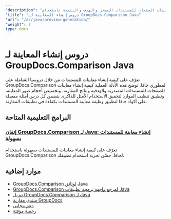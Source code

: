 ```yaml
---
"description": "دروس تعليمية خطوة بخطوة لإنشاء معاينات الصفحات للمستندات المصدر والهدف والنتيجة باستخدام GroupDocs.Comparison لـ Java."
"title": "دروس إنشاء المعاينة لـ GroupDocs.Comparison Java"
"url": "/ar/java/preview-generation/"
"weight": 7
type: docs
---
```

# دروس إنشاء المعاينة لـ GroupDocs.Comparison Java

تعرّف على كيفية إنشاء معاينات للمستندات من خلال دروسنا الشاملة على GroupDocs.Comparison لمطوري جافا. توضح هذه الأدلة العملية كيفية إنشاء معاينات للصفحات للمستندات المصدرية والهدفية ونتائج المقارنة، وتخصيص أحجام صور المعاينة، وتطبيق تنظيف الموارد لتحقيق الاستخدام الأمثل للذاكرة. يتضمن كل درس أمثلة مفصلة على أكواد جافا لتطبيق وظيفة معاينة المستندات بكفاءة في تطبيقات المقارنة.

## البرامج التعليمية المتاحة

### [إتقان GroupDocs.Comparison لـ Java: إنشاء معاينة للمستندات بسهولة](./groupdocs-comparison-java-generate-previews/)
تعرّف على كيفية إنشاء معاينات للمستندات بسهولة باستخدام GroupDocs.Comparison لجافا. حسّن تجربة استخدام تطبيقك.

## موارد إضافية

- [GroupDocs.Comparison لوثائق Java](https://docs.groupdocs.com/comparison/java/)
- [GroupDocs.Comparison لمرجع واجهة برمجة تطبيقات Java](https://reference.groupdocs.com/comparison/java/)
- [تنزيل GroupDocs.Comparison لـ Java](https://releases.groupdocs.com/comparison/java/)
- [منتدى مقارنة GroupDocs](https://forum.groupdocs.com/c/comparison)
- [دعم مجاني](https://forum.groupdocs.com/)
- [رخصة مؤقتة](https://purchase.groupdocs.com/temporary-license/)